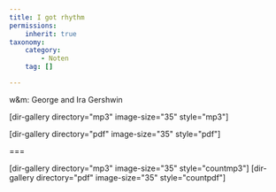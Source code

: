 ```yaml
---
title: I got rhythm
permissions:
    inherit: true
taxonomy:
    category:
        - Noten
    tag: []

---
```


w&m: George and Ira Gershwin

[dir-gallery directory="mp3" image-size="35" style="mp3"]

[dir-gallery directory="pdf" image-size="35" style="pdf"]

===

[dir-gallery directory="mp3" image-size="35" style="countmp3"]
[dir-gallery directory="pdf" image-size="35" style="countpdf"]